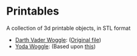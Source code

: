 # Printables

A collection of 3d printable objects, in STL format

- [Darth Vader Woggle](./Darth%20Vader%20Woggle.stl): ([Original file](https://www.facebook.com/groups/scoutwoggles/permalink/3451169025162919))
- [Yoda Woggle](./Yoda%20Woggle.stl): (Based upon [this](https://www.printables.com/model/954309-lego-compatible-41880dat-minifig-head-yoda-with-cu))